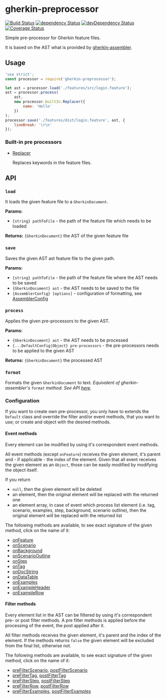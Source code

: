 # gherkin-preprocessor

[![Build Status](https://travis-ci.org/judit-nahaj/gherkin-preprocessor.svg?branch=master)](https://travis-ci.org/judit-nahaj/gherkin-preprocessor) [![dependency Status](https://david-dm.org/judit-nahaj/gherkin-preprocessor.svg)](https://david-dm.org/judit-nahaj/gherkin-preprocessor) [![devDependency Status](https://david-dm.org/judit-nahaj/gherkin-preprocessor/dev-status.svg)](https://david-dm.org/judit-nahaj/gherkin-preprocessor#info=devDependencies) [![Coverage Status](https://coveralls.io/repos/github/judit-nahaj/gherkin-preprocessor/badge.svg?branch=master)](https://coveralls.io/github/judit-nahaj/gherkin-preprocessor?branch=master)

Simple pre-processor for Gherkin feature files.

It is based on the AST what is provided by [gherkin-assembler](https://www.npmjs.com/package/gherkin-assembler).

## Usage

```javascript
'use strict';
const processor = require('gherkin-preprocessor');

let ast = processor.load('./features/src/login.feature');
ast = processor.process(
    ast,
    new processor.builtIn.Replacer({
        name: 'Hello'
    })
);
processor.save('./features/dist/login.feature', ast, {
    lineBreak: '\r\n'
});
```

### Built-in pre processors

 * [Replacer](lib/builtIn/Replacer.md)

    Replaces keywords in the feature files.


## API

### `load`

It loads the given feature file to a `GherkinDocument`.

**Params:**

 * `{string} pathToFile` - the path of the feature file which needs to be loaded
 
**Returns:** `{GherkinDocument}` the AST of the given feature file

### `save`

Saves the given AST ast feature file to the given path.

**Params:**
 
 * `{string} pathToFile` - the path of the feature file where the AST needs to be saved
 * `{GherkinDocument} ast` - the AST needs to be saved to the file
 * `{AssemblerConfig} [options]` - configuration of formatting, see [AssemblerConfig](https://github.com/judit-nahaj/gherkin-assembler)
 
### `process`

Applies the given pre-processors to the given AST.

**Params:**

 * `{GherkinDocument} ast` - the AST needs to be processed
 * `{...DefaultConfig|Object} pre-processors` - the pre-processors needs to be applied to the given AST
 
**Returns:** `{GherkinDocument}` the processed AST

### `format`

Formats the given `GherkinDocument` to text.
*Equivalent of gherkin-assembler's `format` method. See API [here](https://github.com/judit-nahaj/gherkin-assembler).*

### Configuration

If you want to create own pre-processor, you only have to extends the `Default` class and override the filter and/or event methods, that you want to use; or create and object with the desired methods.

#### Event methods

Every element can be modified by using it's correspondent event methods.

All event methods (except `onFeature`) receives the given element, it's parent and - if applicable - the index of the element.
Given that all event receives the given element as an `Object`, those can be easily modified by modifying the object itself.

If you return
 * `null`, then the given element will be deleted
 * an element, then the original element will be replaced with the returned one
 * an element array, in case of event which process list element (i.e. tag, scenario, examples, step, background, scenario outline), then the original element will be replaced with the returned list

The following methods are available, to see exact signature of the given method, click on the name of it:

 * [onFeature](lib/DefaultConfig.js#13)
 * [onScenario](lib/DefaultConfig.js#25)
 * [onBackground](lib/DefaultConfig.js#37)
 * [onScenarioOutline](lib/DefaultConfig.js#49) 
 * [onStep](lib/DefaultConfig.js#61)
 * [onTag](lib/DefaultConfig.js#73)
 * [onDocString](lib/DefaultConfig.js#84)
 * [onDataTable](lib/DefaultConfig.js#95) 
 * [onExamples](lib/DefaultConfig.js#107) 
 * [onExampleHeader](lib/DefaultConfig.js#118) 
 * [onExampleRow](lib/DefaultConfig.js#130)
 
#### Filter methods

Every element list in the AST can be filtered by using it's correspondent pre- or post filter methods.
A pre filter methods is applied before the processing of the event, the post applied after it.

All filter methods receives the given element, it's parent and the index of the element.
If the methods returns `false` the given element will be excluded from the final list, otherwise not.

The following methods are available, to see exact signature of the given method, click on the name of it:

 * [preFilterScenario](lib/DefaultConfig.js#144), [postFilterScenario](lib/DefaultConfig.js#158)
 * [preFilterTag](lib/DefaultConfig.js#172), [postFilterTag](lib/DefaultConfig.js#186)
 * [preFilterStep](lib/DefaultConfig.js#200), [postFilterStep](lib/DefaultConfig.js#214)
 * [preFilterRow](lib/DefaultConfig.js#228), [postFilterRow](lib/DefaultConfig.js#242)
 * [preFilterExamples](lib/DefaultConfig.js#255), [postFilterExamples](lib/DefaultConfig.js#268)
